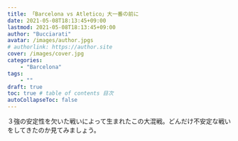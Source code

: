 ```yaml
---
title: 「Barcelona vs Atletico」大一番の前に
date: 2021-05-08T18:13:45+09:00
lastmod: 2021-05-08T18:13:45+09:00
author: "Bucciarati"
avatar: /images/author.jpgs
# authorlink: https://author.site
cover: /images/cover.jpg
categories:
    - "Barcelona"
tags: 
    - ""
draft: true
toc: true # table of contents 目次
autoCollapseToc: false
---
```


３強の安定性を欠いた戦いによって生まれたこの大混戦。どんだけ不安定な戦いをしてきたのか見てみましょう。





